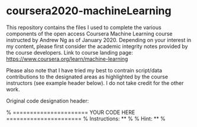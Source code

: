 # coursera2020-machineLearning
This repository contains the files I used to complete the various components of the open access Coursera Machine Learning course instructed by Andrew Ng as of January 2020. Depending on your interest in my content, please first consider the academic integrity notes provided by the course developers. Link to course landing page: https://www.coursera.org/learn/machine-learning

Please also note that I have tried my best to contrain script/data contributions to the designated areas as highlighted by the course instructors (see example header below). I do not take credit for the other work.

Original code designation header:

% ====================== YOUR CODE HERE ======================
% Instructions: **
%
% Hint: **
%       
